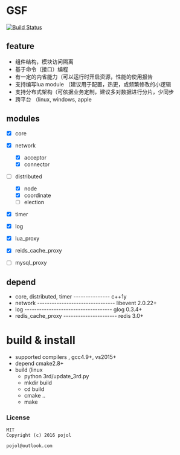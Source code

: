 # GSF
[![Build Status](https://travis-ci.org/pojol/gsf.svg?branch=master)](https://travis-ci.org/pojol/gsf)  

## feature
- 组件结构，模块访问隔离
- 基于命令（接口）编程
- 有一定的内省能力（可以运行时开启资源，性能的使用报告
- 支持编写lua module （建议用于配置，热更，或频繁修改的小逻辑
- 支持分布式架构（可依据业务定制，建议多对数据进行分片，少同步
- 跨平台 （linux, windows, apple


## modules
- [x] core
- [x] network
    - [x] acceptor
    - [x] connector
- [ ] distributed
    - [x] node
    - [x] coordinate
    - [ ] election
- [x] timer
- [x] log
- [x] lua_proxy
- [x] reids_cache_proxy
- [ ] mysql_proxy


## depend
- core, distributed, timer --------------- c++1y
- network -------------------------------- libevent 2.0.22+
- log ------------------------------------ glog 0.3.4+
- redis_cache_proxy ---------------------- redis 3.0+


# build & install 
- supported compilers , gcc4.9+, vs2015+
- depend cmake2.8+ 
- build (linux
    - python 3rd/update_3rd.py
    - mkdir build
    - cd build
    - cmake ..
    - make


### License
	MIT
	Copyright (c) 2016 pojol
	
	pojol@outlook.com
